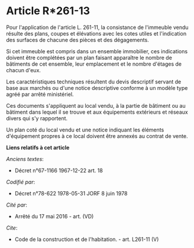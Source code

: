 # Article R*261-13

Pour l'application de l'article L. 261-11, la consistance de l'immeuble vendu résulte des plans, coupes et élévations avec
les cotes utiles et l'indication des surfaces de chacune des pièces et des dégagements. 

Si cet immeuble est compris dans un ensemble immobilier, ces indications doivent être complétées par un plan faisant
apparaître le nombre de bâtiments de cet ensemble, leur emplacement et le nombre d'étages de chacun d'eux. 

Les caractéristiques techniques résultent du devis descriptif servant de base aux marchés ou d'une notice descriptive
conforme à un modèle type agréé par arrêté ministériel. 

Ces documents s'appliquent au local vendu, à la partie de bâtiment ou au bâtiment dans lequel il se trouve et aux équipements
extérieurs et réseaux divers qui s'y rapportent. 

Un plan coté du local vendu et une notice indiquant les éléments d'équipement propres à ce local doivent être annexés au
contrat de vente.

**Liens relatifs à cet article**

_Anciens textes_:

  - Décret n°67-1166 1967-12-22 art. 18

_Codifié par_:

  - Décret n°78-622 1978-05-31 JORF 8 juin 1978

_Cité par_:

  - Arrêté du 17 mai 2016 - art. (VD)

_Cite_:

  - Code de la construction et de l'habitation. - art. L261-11 (V)
